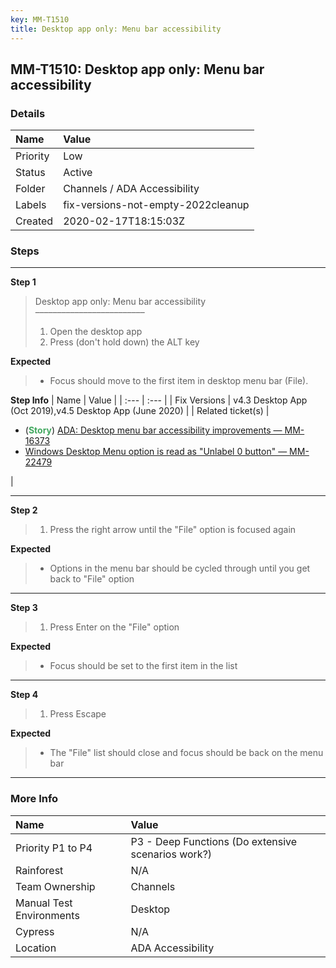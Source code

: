 ```yaml
---
key: MM-T1510
title: Desktop app only: Menu bar accessibility
---
```


## MM-T1510: Desktop app only: Menu bar accessibility

### Details

| Name     | Value                              |
| :------- | :--------------------------------- |
| Priority | Low                                |
| Status   | Active                             |
| Folder   | Channels / ADA Accessibility       |
| Labels   | fix-versions-not-empty-2022cleanup |
| Created  | 2020-02-17T18:15:03Z               |

### Steps

<hr/>

**Step 1**

> <article>Desktop app only: Menu bar accessibility<br>–––––––––––––––––––––––––<ol><li>Open the desktop app</li><li>Press (don't hold down) the ALT key</li></ol></article>

**Expected**

> <article><ul><li>Focus should move to the first item in desktop menu bar (File).</li></ul></article>

**Step Info**
| Name | Value |
| :--- | :--- |
| Fix Versions | v4.3 Desktop App (Oct 2019),v4.5 Desktop App (June 2020) |
| Related ticket(s) | <ul><li>(<strong><span style="color: rgb(65, 168, 95);">Story</span></strong>)&nbsp;<a href="https://mattermost.atlassian.net/browse/MM-16373">ADA: Desktop menu bar accessibility improvements — MM-16373</a></li><li><a href="https://mattermost.atlassian.net/browse/MM-22479">Windows Desktop Menu option is read as "Unlabel 0 button" — MM-22479</a></li></ul> |

<hr/>

**Step 2**

> <article><ol><li>Press the right arrow until the "File" option is focused again</li></ol></article>

**Expected**

> <article><ul><li>Options in the menu bar should be cycled through until you get back to "File" option</li></ul></article>

<hr/>

**Step 3**

> <article><ol><li>Press Enter on the "File" option</li></ol></article>

**Expected**

> <article><ul><li>Focus should be set to the first item in the list</li></ul></article>

<hr/>

**Step 4**

> <article><ol><li>Press Escape</li></ol></article>

**Expected**

> <article><ul><li>The "File" list should close and focus should be back on the menu bar</li></ul></article>

<hr/>

### More Info

| Name                     | Value                                              |
| :----------------------- | :------------------------------------------------- |
| Priority P1 to P4        | P3 - Deep Functions (Do extensive scenarios work?) |
| Rainforest               | N/A                                                |
| Team Ownership           | Channels                                           |
| Manual Test Environments | Desktop                                            |
| Cypress                  | N/A                                                |
| Location                 | ADA Accessibility                                  |
